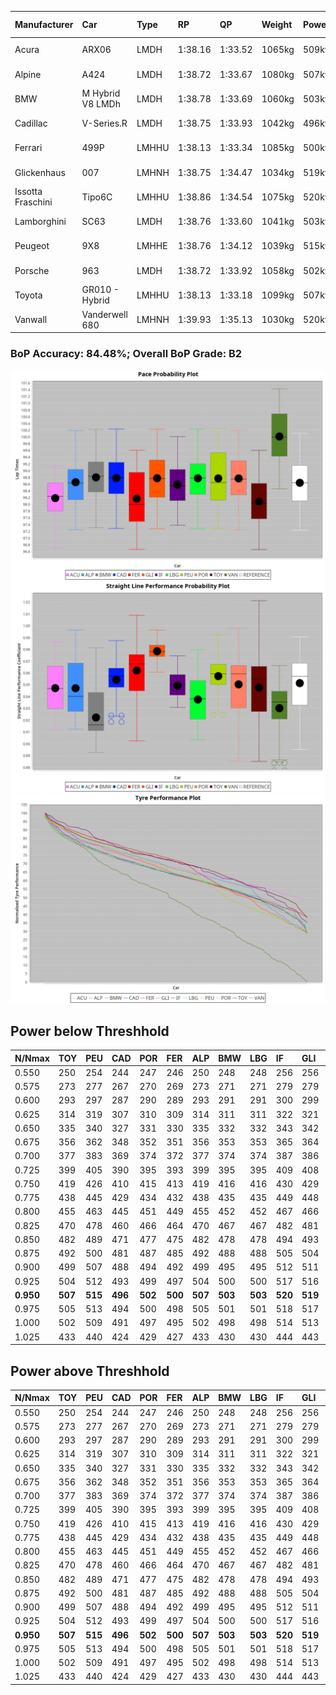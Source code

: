 |Manufacturer|Car|Type|RP|QP|Weight|Power¹|Threshhold|PINC|Power²|E/Stint|AVG Vmax|FDS|RDLC|L/Stint|BOP-Grade|ModelAccuracy|ModelPoints|Match%|
|:-|:-|:-|:-|:-|:-|:-|:-|:-|:-|:-|:-|:-|:-|:-|:-|:-|:-|:-|
|Acura|ARX06|LMDH|1:38.16|1:33.52|1065kg|509kw|210.0kph|0%|509kw|904MJ|309.16kph-326.14kph|-|1.00|29|-E1|100.00%|995|57.31%|
|Alpine|A424|LMDH|1:38.72|1:33.67|1080kg|507kw|210.0kph|0%|507kw|903MJ|308.56kph-328.68kph|-|0.99|29|~A1|81.46%|523|100.00%|
|BMW|M Hybrid V8 LMDh|LMDH|1:38.78|1:33.69|1060kg|503kw|210.0kph|0%|503kw|890MJ|305.37kph-328.48kph|-|1.01|29|~A1|98.60%|1690|100.00%|
|Cadillac|V-Series.R|LMDH|1:38.75|1:33.93|1042kg|496kw|210.0kph|0%|496kw|872MJ|304.63kph-328.49kph|-|1.02|29|+A2|98.38%|1765|94.06%|
|Ferrari|499P|LMHHU|1:38.13|1:33.34|1085kg|500kw|210.0kph|0%|500kw|885MJ|307.52kph-329.44kph|190kph|1.01|29|-C2|92.24%|2247|72.70%|
|Glickenhaus|007|LMHNH|1:38.75|1:34.47|1034kg|519kw|210.0kph|0%|519kw|913MJ|317.17kph-328.90kph|-|0.96|29|+B1|96.18%|554|86.83%|
|Issotta Fraschini|Tipo6C|LMHHU|1:38.86|1:34.54|1075kg|520kw|210.0kph|0%|520kw|922MJ|311.90kph-322.33kph|190kph|1.03|29|+A2|66.67%|96|91.15%|
|Lamborghini|SC63|LMDH|1:38.76|1:33.60|1041kg|503kw|210.0kph|0%|503kw|884MJ|308.13kph-326.01kph|-|1.05|29|+A2|96.77%|419|92.46%|
|Peugeot|9X8|LMHHE|1:38.76|1:34.12|1039kg|515kw|210.0kph|0%|515kw|907MJ|307.84kph-330.96kph|150kph|1.03|29|~A1|87.65%|1795|100.00%|
|Porsche|963|LMDH|1:38.72|1:33.92|1058kg|502kw|210.0kph|0%|502kw|888MJ|306.06kph-329.01kph|-|1.01|29|~A1|96.81%|5438|100.00%|
|Toyota|GR010 - Hybrid|LMHHU|1:38.13|1:33.18|1099kg|507kw|210.0kph|0%|507kw|903MJ|304.80kph-336.03kph|190kph|1.00|29|-C1|86.04%|1751|75.00%|
|Vanwall|Vanderwell 680|LMHNH|1:39.93|1:35.13|1030kg|520kw|210.0kph|0%|520kw|901MJ|303.15kph-325.54kph|-|1.02|29|+Ω1|91.42%|501|44.24%|

### BoP Accuracy: 84.48%; Overall BoP Grade: B2
![PACECHART](./IMG/ACOMETHOD.png)
![STRAIGHTLINEPERFORMANCECHART](./IMG/ACOMETHOD_sp.png)
![TYREPERFORMANCECHART](./IMG/ACOMETHOD_tw.png)

## Power below Threshhold
|N/Nmax|TOY|PEU|CAD|POR|FER|ALP|BMW|LBG|IF|GLI|VAN|ACU|
|:-|:-|:-|:-|:-|:-|:-|:-|:-|:-|:-|:-|:-|
|0.550|250|254|244|247|246|250|248|248|256|256|256|251|
|0.575|273|277|267|270|269|273|271|271|279|279|279|274|
|0.600|293|297|287|290|289|293|291|291|300|299|300|294|
|0.625|314|319|307|310|309|314|311|311|322|321|322|315|
|0.650|335|340|327|331|330|335|332|332|343|342|343|336|
|0.675|356|362|348|352|351|356|353|353|365|364|365|357|
|0.700|377|383|369|374|372|377|374|374|387|386|387|379|
|0.725|399|405|390|395|393|399|395|395|409|408|409|400|
|0.750|419|426|410|415|413|419|416|416|430|429|430|421|
|0.775|438|445|429|434|432|438|435|435|449|448|449|440|
|0.800|455|463|445|451|449|455|452|452|467|466|467|457|
|0.825|470|478|460|466|464|470|467|467|482|481|482|472|
|0.850|482|489|471|477|475|482|478|478|494|493|494|484|
|0.875|492|500|481|487|485|492|488|488|505|504|505|494|
|0.900|499|507|488|494|492|499|495|495|512|511|512|501|
|0.925|504|512|493|499|497|504|500|500|517|516|517|506|
|**0.950**|**507**|**515**|**496**|**502**|**500**|**507**|**503**|**503**|**520**|**519**|**520**|**509**|
|0.975|505|513|494|500|498|505|501|501|518|517|518|507|
|1.000|502|509|491|497|495|502|498|498|514|513|514|504|
|1.025|433|440|424|429|427|433|430|430|444|443|444|435|

## Power above Threshhold
|N/Nmax|TOY|PEU|CAD|POR|FER|ALP|BMW|LBG|IF|GLI|VAN|ACU|
|:-|:-|:-|:-|:-|:-|:-|:-|:-|:-|:-|:-|:-|
|0.550|250|254|244|247|246|250|248|248|256|256|256|251|
|0.575|273|277|267|270|269|273|271|271|279|279|279|274|
|0.600|293|297|287|290|289|293|291|291|300|299|300|294|
|0.625|314|319|307|310|309|314|311|311|322|321|322|315|
|0.650|335|340|327|331|330|335|332|332|343|342|343|336|
|0.675|356|362|348|352|351|356|353|353|365|364|365|357|
|0.700|377|383|369|374|372|377|374|374|387|386|387|379|
|0.725|399|405|390|395|393|399|395|395|409|408|409|400|
|0.750|419|426|410|415|413|419|416|416|430|429|430|421|
|0.775|438|445|429|434|432|438|435|435|449|448|449|440|
|0.800|455|463|445|451|449|455|452|452|467|466|467|457|
|0.825|470|478|460|466|464|470|467|467|482|481|482|472|
|0.850|482|489|471|477|475|482|478|478|494|493|494|484|
|0.875|492|500|481|487|485|492|488|488|505|504|505|494|
|0.900|499|507|488|494|492|499|495|495|512|511|512|501|
|0.925|504|512|493|499|497|504|500|500|517|516|517|506|
|**0.950**|**507**|**515**|**496**|**502**|**500**|**507**|**503**|**503**|**520**|**519**|**520**|**509**|
|0.975|505|513|494|500|498|505|501|501|518|517|518|507|
|1.000|502|509|491|497|495|502|498|498|514|513|514|504|
|1.025|433|440|424|429|427|433|430|430|444|443|444|435|
